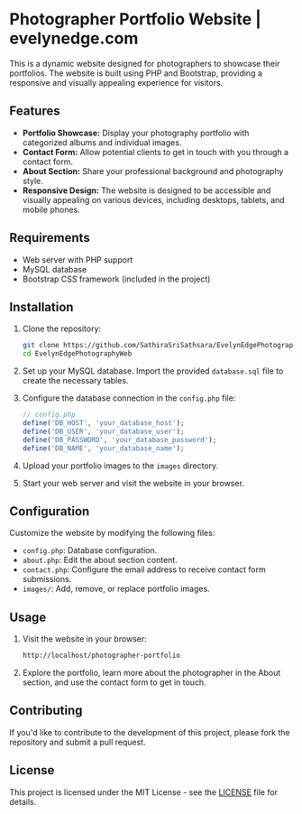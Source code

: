 # Photographer Portfolio Website | evelynedge.com

This is a dynamic website designed for photographers to showcase their portfolios. The website is built using PHP and Bootstrap, providing a responsive and visually appealing experience for visitors.

## Features

- **Portfolio Showcase:** Display your photography portfolio with categorized albums and individual images.
- **Contact Form:** Allow potential clients to get in touch with you through a contact form.
- **About Section:** Share your professional background and photography style.
- **Responsive Design:** The website is designed to be accessible and visually appealing on various devices, including desktops, tablets, and mobile phones.

## Requirements

- Web server with PHP support
- MySQL database
- Bootstrap CSS framework (included in the project)

## Installation

1. Clone the repository:

    ```bash
    git clone https://github.com/SathiraSriSathsara/EvelynEdgePhotographyWeb.git
    cd EvelynEdgePhotographyWeb
    ```

2. Set up your MySQL database. Import the provided `database.sql` file to create the necessary tables.

3. Configure the database connection in the `config.php` file:

    ```php
    // config.php
    define('DB_HOST', 'your_database_host');
    define('DB_USER', 'your_database_user');
    define('DB_PASSWORD', 'your_database_password');
    define('DB_NAME', 'your_database_name');
    ```

4. Upload your portfolio images to the `images` directory.

5. Start your web server and visit the website in your browser.

## Configuration

Customize the website by modifying the following files:

- `config.php`: Database configuration.
- `about.php`: Edit the about section content.
- `contact.php`: Configure the email address to receive contact form submissions.
- `images/`: Add, remove, or replace portfolio images.

## Usage

1. Visit the website in your browser:

    ```bash
    http://localhost/photographer-portfolio
    ```

2. Explore the portfolio, learn more about the photographer in the About section, and use the contact form to get in touch.

## Contributing

If you'd like to contribute to the development of this project, please fork the repository and submit a pull request.

## License

This project is licensed under the MIT License - see the [LICENSE](LICENSE) file for details.
